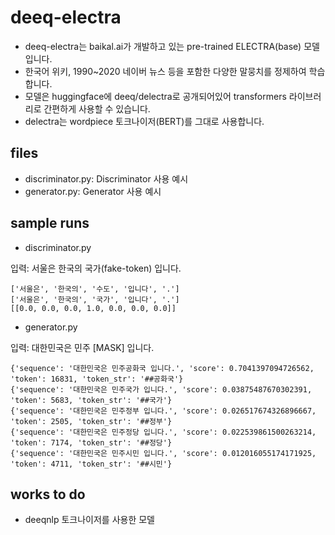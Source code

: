 # deeq-electra

- deeq-electra는 baikal.ai가 개발하고 있는 pre-trained ELECTRA(base) 모델입니다.
- 한국어 위키, 1990~2020 네이버 뉴스 등을 포함한 다양한 말뭉치를 정제하여 학습합니다.
- 모델은 huggingface에 deeq/delectra로 공개되어있어 transformers 라이브러리로 간편하게 사용할 수 있습니다.
- delectra는 wordpiece 토크나이저(BERT)를 그대로 사용합니다.

## files

- discriminator.py: Discriminator 사용 예시
- generator.py: Generator 사용 예시

## sample runs

- discriminator.py

입력: 서울은 한국의 국가(fake-token) 입니다.

```
['서울은', '한국의', '수도', '입니다', '.']
['서울은', '한국의', '국가', '입니다', '.']
[[0.0, 0.0, 0.0, 1.0, 0.0, 0.0, 0.0]]
```

- generator.py

입력: 대한민국은 민주 [MASK] 입니다.

```
{'sequence': '대한민국은 민주공화국 입니다.', 'score': 0.7041397094726562, 'token': 16831, 'token_str': '##공화국'}
{'sequence': '대한민국은 민주국가 입니다.', 'score': 0.03875487670302391, 'token': 5683, 'token_str': '##국가'}
{'sequence': '대한민국은 민주정부 입니다.', 'score': 0.026517674326896667, 'token': 2505, 'token_str': '##정부'}
{'sequence': '대한민국은 민주정당 입니다.', 'score': 0.022539861500263214, 'token': 7174, 'token_str': '##정당'}
{'sequence': '대한민국은 민주시민 입니다.', 'score': 0.012016055174171925, 'token': 4711, 'token_str': '##시민'}
```

## works to do

- deeqnlp 토크나이저를 사용한 모델
